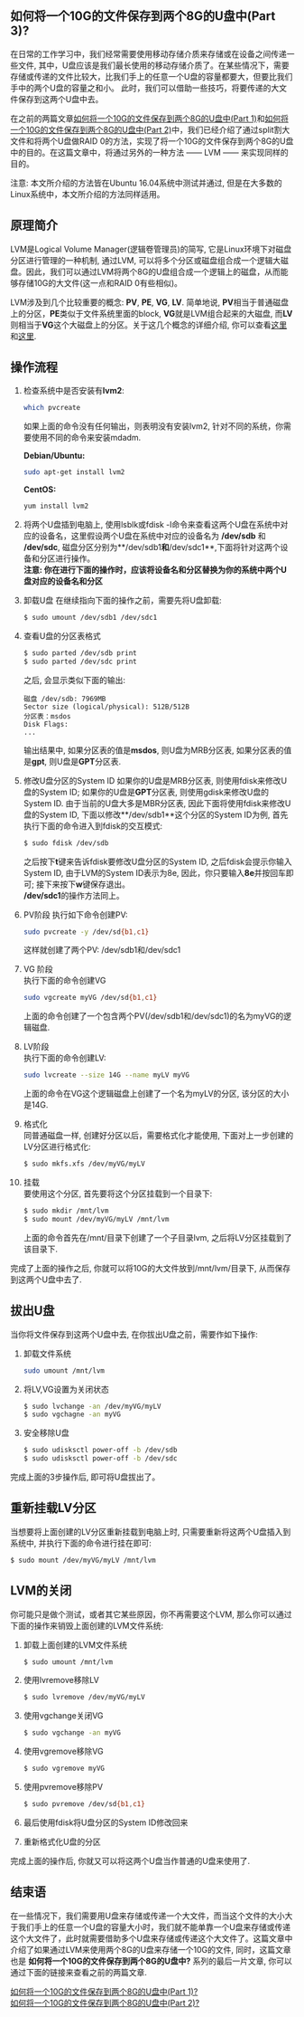 ## 如何将一个10G的文件保存到两个8G的U盘中(Part 3)?
<!--
2017-05-27
-->

在日常的工作学习中，我们经常需要使用移动存储介质来存储或在设备之间传递一些文件, 其中，U盘应该是我们最长使用的移动存储介质了。在某些情况下，需要存储或传递的文件比较大，比我们手上的任意一个U盘的容量都要大，但要比我们手中的两个U盘的容量之和小。 此时，我们可以借助一些技巧，将要传递的大文件保存到这两个U盘中去。   

在之前的两篇文章[如何将一个10G的文件保存到两个8G的U盘中(Part 1)](how_store_10g_file_in_2_small_pendrive1.html)和[如何将一个10G的文件保存到两个8G的U盘中(Part 2)](how_store_10g_file_in_2_small_pendrive2.html)中，我们已经介绍了通过split割大文件和将两个U盘做RAID 0的方法，实现了将一个10G的文件保存到两个8G的U盘中的目的。在这篇文章中，将通过另外的一种方法 —— LVM —— 来实现同样的目的。

注意: 本文所介绍的方法皆在Ubuntu 16.04系统中测试并通过, 但是在大多数的Linux系统中，本文所介绍的方法同样适用。  

## 原理简介

LVM是Logical Volume Manager(逻辑卷管理员)的简写, 它是Linux环境下对磁盘分区进行管理的一种机制, 通过LVM, 可以将多个分区或磁盘组合成一个逻辑大磁盘。因此，我们可以通过LVM将两个8G的U盘组合成一个逻辑上的磁盘，从而能够存储10G的大文件(这一点和RAID 0有些相似)。    

LVM涉及到几个比较重要的概念: **PV**, **PE**, **VG**, **LV**. 简单地说, **PV**相当于普通磁盘上的分区，**PE**类似于文件系统里面的block, **VG**就是LVM组合起来的大磁盘, 而**LV**则相当于**VG**这个大磁盘上的分区。关于这几个概念的详细介绍, 你可以查看[这里](http://baike.baidu.com/link?url=5CqZ4qmdIDms2nIr0kK5K7UZJkrqGSWn9iaJfHWpFiHxwjER9mNdo4NSyUXjJfC_ypmAJ77AWiR1Y9Jr4ivNga)和[这里](https://en.wikipedia.org/wiki/Logical_Volume_Manager_(Linux)).   

## 操作流程

1. 检查系统中是否安装有**lvm2**:  
   
   ```bash
   which pvcreate
   ```
   如果上面的命令没有任何输出，则表明没有安装lvm2, 针对不同的系统，你需要使用不同的命令来安装mdadm.    

   **Debian/Ubuntu:**   

   ```bash
   sudo apt-get install lvm2
   ```

   **CentOS:**   

   ```bash
   yum install lvm2
   ```

2. 将两个U盘插到电脑上, 使用lsblk或fdisk -l命令来查看这两个U盘在系统中对应的设备名，这里假设两个U盘在系统中对应的设备名为 **/dev/sdb** 和 **/dev/sdc**, 磁盘分区分别为**/dev/sdb1**和**/dev/sdc1**,下面将针对这两个设备和分区进行操作。   
   **注意: 你在进行下面的操作时，应该将设备名和分区替换为你的系统中两个U盘对应的设备名和分区**   

3. 卸载U盘
   在继续指向下面的操作之前，需要先将U盘卸载:   

   ```bash
   $ sudo umount /dev/sdb1 /dev/sdc1
   ```

4. 查看U盘的分区表格式  
   
   ```bash
   $ sudo parted /dev/sdb print
   $ sudo parted /dev/sdc print
   ```
   之后, 会显示类似下面的输出:   

   ```
   磁盘 /dev/sdb: 7969MB
   Sector size (logical/physical): 512B/512B
   分区表：msdos
   Disk Flags:
   ...
   ```
   输出结果中, 如果分区表的值是**msdos**, 则U盘为MRB分区表, 如果分区表的值是**gpt**, 则U盘是**GPT**分区表.   

5. 修改U盘分区的System ID
   如果你的U盘是MRB分区表, 则使用fdisk来修改U盘的System ID; 如果你的U盘是**GPT**分区表, 则使用gdisk来修改U盘的System ID. 由于当前的U盘大多是MBR分区表, 因此下面将使用fdisk来修改U盘的System ID, 下面以修改**/dev/sdb1**这个分区的System ID为例, 首先执行下面的命令进入到fdisk的交互模式:   

   ```bash
   $ sudo fdisk /dev/sdb
   ```
   之后按下**t**键来告诉fdisk要修改U盘分区的System ID, 之后fdisk会提示你输入System ID, 由于LVM的System ID表示为8e, 因此，你只要输入**8e**并按回车即可; 接下来按下**w**键保存退出。   
   **/dev/sdc1**的操作方法同上。   

6. PV阶段
   执行如下命令创建PV:   

   ```bash
   sudo pvcreate -y /dev/sd{b1,c1}
   ```
   这样就创建了两个PV: /dev/sdb1和/dev/sdc1

7. VG 阶段   
   执行下面的命令创建VG   

   ```bash
   sudo vgcreate myVG /dev/sd{b1,c1}
   ```
   上面的命令创建了一个包含两个PV(/dev/sdb1和/dev/sdc1)的名为myVG的逻辑磁盘.   

8. LV阶段  
   执行下面的命令创建LV:   

   ```bash
   sudo lvcreate --size 14G --name myLV myVG
   ```
   上面的命令在VG这个逻辑磁盘上创建了一个名为myLV的分区, 该分区的大小是14G.  

9. 格式化   
   同普通磁盘一样, 创建好分区以后，需要格式化才能使用, 下面对上一步创建的LV分区进行格式化:    

   ```bash
   $ sudo mkfs.xfs /dev/myVG/myLV
   ```

10. 挂载   
    要使用这个分区, 首先要将这个分区挂载到一个目录下:   

	```bash
	$ sudo mkdir /mnt/lvm
	$ sudo mount /dev/myVG/myLV /mnt/lvm
	```
	上面的命令首先在/mnt/目录下创建了一个子目录lvm, 之后将LV分区挂载到了该目录下.   

完成了上面的操作之后, 你就可以将10G的大文件放到/mnt/lvm/目录下, 从而保存到这两个U盘中去了.   

## 拔出U盘

当你将文件保存到这两个U盘中去, 在你拔出U盘之前，需要作如下操作:   

1. 卸载文件系统
   
   ```bash
   sudo umount /mnt/lvm
   ```

2. 将LV,VG设置为关闭状态

   ```bash
   $ sudo lvchange -an /dev/myVG/myLV
   $ sudo vgchagne -an myVG
   ```

3. 安全移除U盘

   ```bash
   $ sudo udisksctl power-off -b /dev/sdb
   $ sudo udisksctl power-off -b /dev/sdc
   ```

完成上面的3步操作后, 即可将U盘拔出了。   

## 重新挂载LV分区

当想要将上面创建的LV分区重新挂载到电脑上时, 只需要重新将这两个U盘插入到系统中, 并执行下面的命令进行挂在即可:   

```bash
$ sudo mount /dev/myVG/myLV /mnt/lvm
```

## LVM的关闭

你可能只是做个测试，或者其它某些原因，你不再需要这个LVM, 那么你可以通过下面的操作来销毁上面创建的LVM文件系统:   

1. 卸载上面创建的LVM文件系统
   
   ```bash
   $ sudo umount /mnt/lvm
   ```

2. 使用lvremove移除LV   

   ```bash
   $ sudo lvremove /dev/myVG/myLV
   ```

3. 使用vgchange关闭VG   

   ```bash
   $ sudo vgchange -an myVG
   ```

4. 使用vgremove移除VG
   
   ```bash
   $ sudo vgremove myVG
   ```

5. 使用pvremove移除PV
   
   ```bash
   $ sudo pvremove /dev/sd{b1,c1}
   ```

6. 最后使用fdisk将U盘分区的System ID修改回来
7. 重新格式化U盘的分区   

完成上面的操作后, 你就又可以将这两个U盘当作普通的U盘来使用了.    

## 结束语

在一些情况下，我们需要用U盘来存储或传递一个大文件，而当这个文件的大小大于我们手上的任意一个U盘的容量大小时，我们就不能单靠一个U盘来存储或传递这个大文件了，此时就需要借助多个U盘来存储或传递这个大文件了。这篇文章中介绍了如果通过LVM来使用两个8G的U盘来存储一个10G的文件, 同时，这篇文章也是 **如何将一个10G的文件保存到两个8G的U盘中?** 系列的最后一片文章, 你可以通过下面的链接来查看之前的两篇文章.    

[如何将一个10G的文件保存到两个8G的U盘中(Part 1)?](https://www.techforgeek.info/how_store_10g_file_in_2_small_pendrive1.html)     
[如何将一个10G的文件保存到两个8G的U盘中(Part 2)?](https://www.techforgeek.info/how_store_10g_file_in_2_small_pendrive2.html)   
